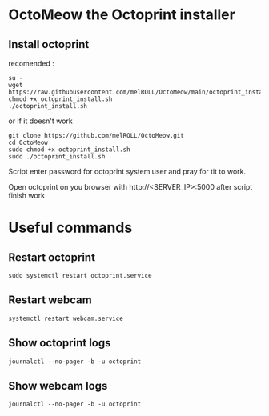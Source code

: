 # OctoMeow the Octoprint installer



## Install octoprint

recomended : 
```shell
su -
wget https://raw.githubusercontent.com/melROLL/OctoMeow/main/octoprint_install.sh
chmod +x octoprint_install.sh
./octoprint_install.sh
```
or if it doesn't work
```shell
git clone https://github.com/melROLL/OctoMeow.git
cd OctoMeow
sudo chmod +x octoprint_install.sh
sudo ./octoprint_install.sh
```
 

Script enter password for octoprint system user and pray for tit to work.

Open octoprint on you browser with http://<SERVER_IP>:5000 after script finish work


# Useful commands

## Restart octoprint

```shell
sudo systemctl restart octoprint.service
```

## Restart webcam

```shell
systemctl restart webcam.service
```

## Show octoprint logs

```shell
journalctl --no-pager -b -u octoprint
```

## Show webcam logs

```shell
journalctl --no-pager -b -u octoprint
```
